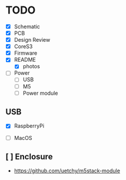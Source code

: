 # TODO

- [x] Schematic
- [x] PCB
- [x] Design Review
- [x] CoreS3
- [x] Firmware
- [x] README 
   - [x] photos
- [ ] Power
   - [ ] USB
   - [ ] M5
   - [ ] Power module

## USB
- [x] RaspberryPi
- [ ] MacOS


## [ ] Enclosure
   - https://github.com/uetchy/m5stack-module
